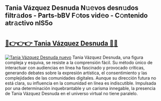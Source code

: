 ## Tania Vázquez Desnuda N𝚞𝚎vos desn𝚞dos filtr𝚊dos - Parts-bBV F𝚘tos vid𝚎o - C𝚘ntenido atr𝚊ctivo nlS5o

# <h2><a href="http://mbcgr3.tromn.icu/?c=Tania+V%c3%a1zquez+Desnuda">🔗👉👉👉 Tania Vázquez Desnuda 🔗🔗</a></h2>

[![Tania Vázquez Desnuda nuevo](https://i.imgur.com/pEAQMta.gif)](http://mbcgr3.tromn.icu/?c=Tania+V%c3%a1zquez+Desnuda)
Tania Vázquez Desnuda, una figura compleja y esquiva, se resiste a la comprensión fácil. Su método único de interactuar con audiencias en línea ha fascinado y provocado críticas, generando debates sobre la expresión artística, el consentimiento y las complejidades de las comunidades digitales. Aunque su dirección futura no está clara, su influencia en la comunidad en línea es indiscutible. Impulsada por una determinación inquebrantable y un carisma innegable, la presencia de Tania Vázquez Desnuda en el universo virtual no tiene paralelo.
